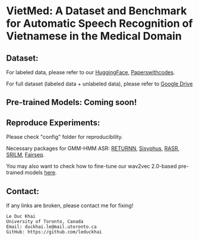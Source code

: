 # VietMed: A Dataset and Benchmark for Automatic Speech Recognition of Vietnamese in the Medical Domain

## Dataset:

For labeled data, please refer to our [HuggingFace](https://huggingface.co/datasets/leduckhai/VietMed), [Paperswithcodes](https://paperswithcode.com/dataset/vietmed).

For full dataset (labeled data + unlabeled data), please refer to [Google Drive](https://drive.google.com/drive/folders/1hsoB_xjWh66glKg3tQaSLm4S1SVPyANP?usp=sharing)

## Pre-trained Models: Coming soon!

## Reproduce Experiments:
Please check "config" folder for reproducibility.

Necessary packages for GMM-HMM ASR: [RETURNN](https://github.com/rwth-i6/returnn), [Sisyphus](https://github.com/rwth-i6/sisyphus), [RASR](https://github.com/rwth-i6/rasr), [SRILM](http://www.speech.sri.com/projects/srilm/), [Fairseq](https://github.com/facebookresearch/fairseq).

You may also want to check how to fine-tune our wav2vec 2.0-based pre-trained models [here](https://github.com/facebookresearch/fairseq/blob/main/examples/wav2vec/README.md).

## Contact:

If any links are broken, please contact me for fixing!

```
Le Duc Khai
University of Toronto, Canada
Email: duckhai.le@mail.utoronto.ca
GitHub: https://github.com/leduckhai
```
